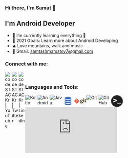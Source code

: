 ### Hi there, I'm Samat 👋

## I'm Android Developer

- 🌱 I’m currently learning everything 🤣
- 🥅 2021 Goals: Learn more about Android Developing
- ⛰️ Love mountains, walk and music
- 🙂 Gmail: samtashmamatov7@gmail.com

### Connect with me:


[<img align="left" alt="codeSTACKr | YouTube" width="22px" src="https://cdn.jsdelivr.net/npm/simple-icons@v3/icons/whatsapp.svg" />][whatsapp]
[<img align="left" alt="codeSTACKr | Twitter" width="22px" src="https://cdn.jsdelivr.net/npm/simple-icons@v3/icons/telegram.svg" />][telegram]
[<img align="left" alt="codeSTACKr | LinkedIn" width="22px" src="https://cdn.jsdelivr.net/npm/simple-icons@v3/icons/linkedin.svg" />][linkedin]

<br />

### Languages and Tools:

<img align="left" alt="Koltin" width="40px" src="https://img.icons8.com/color/480/kotlin.png" />
<img align="left" alt="Android" width="40px" src="https://upload.wikimedia.org/wikipedia/commons/thumb/3/3e/Android_logo_2019.png/479px-Android_logo_2019.png" />
<img align="left" alt="Java" width="40px" src="https://w7.pngwing.com/pngs/837/18/png-transparent-logo-java-runtime-environment-programming-language-runtime-system-oracle-text-logo-desktop-wallpaper-thumbnail.png" />
<img align="left" alt="SQL" width="40px" src="https://raw.githubusercontent.com/github/explore/80688e429a7d4ef2fca1e82350fe8e3517d3494d/topics/sql/sql.png" />
<img align="left" alt="Git" width="40px" src="https://raw.githubusercontent.com/github/explore/80688e429a7d4ef2fca1e82350fe8e3517d3494d/topics/git/git.png" />
<img align="left" alt="Git" width="40px" src="https://www.pinclipart.com/picdir/middle/538-5382884_rw-jetpack-logo-android-navigation-component-clipart.png" />
<img align="left" alt="GitHub" width="40px" src="https://cdn-icons-png.flaticon.com/512/25/25231.png" />
<img align="left" alt="Terminal" width="40px" src="https://raw.githubusercontent.com/github/explore/80688e429a7d4ef2fca1e82350fe8e3517d3494d/topics/terminal/terminal.png" />

<figure><embed src="https://wakatime.com/share/@92ab216b-fea8-439b-8ada-33c6a541ea81/1c5775b7-a786-42c9-b3f7-82880161053d.svg"></embed></figure>


[linkedin]: https://www.linkedin.com/in/samat-tashmamatov-3348441a3/
[telegram]: https://t.me/Gruff_8
[whatsapp]: https://api.whatsapp.com/send?phone=+996777652485
